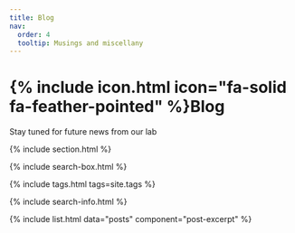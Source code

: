 ```yaml
---
title: Blog
nav:
  order: 4
  tooltip: Musings and miscellany
---
```


# {% include icon.html icon="fa-solid fa-feather-pointed" %}Blog

Stay tuned for future news from our lab

{% include section.html %}

{% include search-box.html %}

{% include tags.html tags=site.tags %}

{% include search-info.html %}

{% include list.html data="posts" component="post-excerpt" %}
